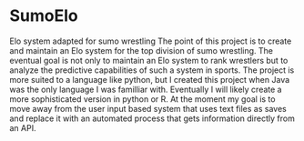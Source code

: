 # SumoElo
Elo system adapted for sumo wrestling
The point of this project is to create and maintain an Elo system for the top division of sumo wrestling.
The eventual goal is not only to maintain an Elo system to rank wrestlers but to analyze the predictive capabilities
of such a system in sports. The project is more suited to a language like python, but I created this project when Java
was the only language I was familliar with. Eventually I will likely create a more sophisticated version in python or R.
At the moment my goal is to move away from the user input based system that uses text files as saves and replace it with 
an automated process that gets information directly from an API. 
